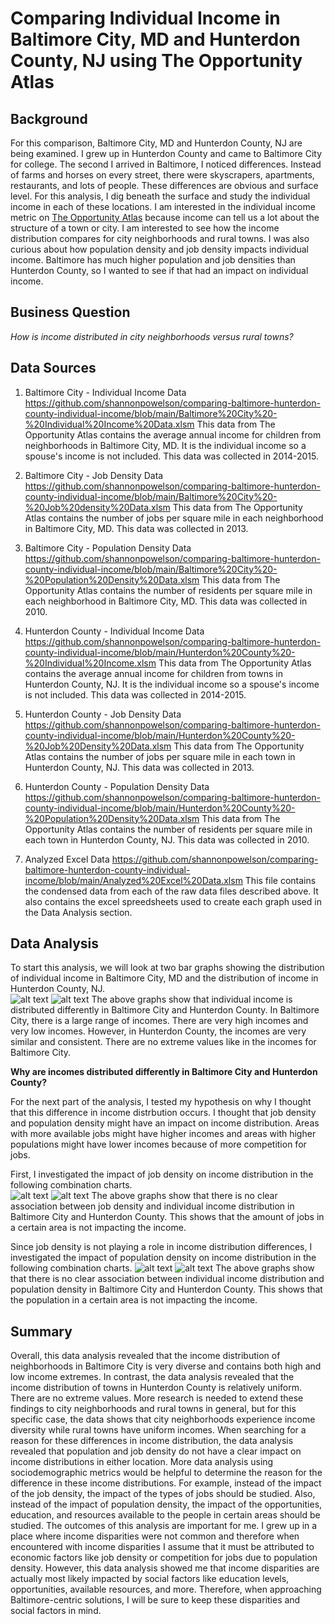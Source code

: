# Comparing Individual Income in Baltimore City, MD and Hunterdon County, NJ using The Opportunity Atlas
## Background
For this comparison, Baltimore City, MD and Hunterdon County, NJ are being examined.  I grew up in Hunterdon County and came to Baltimore City for college.  The second I arrived in Baltimore, I noticed differences.  Instead of farms and horses on every street, there were skyscrapers, apartments, restaurants, and lots of people.  These differences are obvious and surface level.  For this analysis, I dig beneath the surface and study the individual income in each of these locations.  I am interested in the individual income metric on [The Opportunity Atlas](https://www.opportunityatlas.org/) because income can tell us a lot about the structure of a town or city.  I am interested to see how the income distribution compares for city neighborhoods and rural towns.  I was also curious about how population density and job density impacts individual income.  Baltimore has much higher population and job densities than Hunterdon County, so I wanted to see if that had an impact on individual income.  
## Business Question
_How is income distributed in city neighborhoods versus rural towns?_
## Data Sources
1. Baltimore City - Individual Income Data
https://github.com/shannonpowelson/comparing-baltimore-hunterdon-county-individual-income/blob/main/Baltimore%20City%20-%20Individual%20Income%20Data.xlsm
This data from The Opportunity Atlas contains the average annual income for children from neighborhoods in Baltimore City, MD.  It is the individual income so a spouse's income is not included.  This data was collected in 2014-2015. 

2. Baltimore City - Job Density Data
https://github.com/shannonpowelson/comparing-baltimore-hunterdon-county-individual-income/blob/main/Baltimore%20City%20-%20Job%20density%20Data.xlsm
This data from The Opportunity Atlas contains the number of jobs per square mile in each neighborhood in Baltimore City, MD.  This data was collected in 2013.  

3. Baltimore City - Population Density Data
https://github.com/shannonpowelson/comparing-baltimore-hunterdon-county-individual-income/blob/main/Baltimore%20City%20-%20Population%20Density%20Data.xlsm
This data from The Opportunity Atlas contains the number of residents per square mile in each neighborhood in Baltimore City, MD.  This data was collected in 2010. 

4. Hunterdon County - Individual Income Data
https://github.com/shannonpowelson/comparing-baltimore-hunterdon-county-individual-income/blob/main/Hunterdon%20County%20-%20Individual%20Income.xlsm
This data from The Opportunity Atlas contains the average annual income for children from towns in Hunterdon County, NJ.  It is the individual income so a spouse's income is not included.  This data was collected in 2014-2015. 

5. Hunterdon County - Job Density Data
https://github.com/shannonpowelson/comparing-baltimore-hunterdon-county-individual-income/blob/main/Hunterdon%20County%20-%20Job%20Density%20Data.xlsm
This data from The Opportunity Atlas contains the number of jobs per square mile in each town in Hunterdon County, NJ.  This data was collected in 2013.

6. Hunterdon County - Population Density Data
https://github.com/shannonpowelson/comparing-baltimore-hunterdon-county-individual-income/blob/main/Hunterdon%20County%20-%20Population%20Density%20Data.xlsm
This data from The Opportunity Atlas contains the number of residents per square mile in each town in Hunterdon County, NJ.  This data was collected in 2010.

7. Analyzed Excel Data
https://github.com/shannonpowelson/comparing-baltimore-hunterdon-county-individual-income/blob/main/Analyzed%20Excel%20Data.xlsm
This file contains the condensed data from each of the raw data files described above.  It also contains the excel spreedsheets used to create each graph used in the Data Analysis section.  


## Data Analysis
To start this analysis, we will look at two bar graphs showing the distribution of individual income in Baltimore City, MD and the distribution of income in Hunterdon County, NJ.  
![alt text](https://github.com/shannonpowelson/comparing-baltimore-hunterdon-county-individual-income/blob/main/individualincomebaltimore.png)
![alt text](https://github.com/shannonpowelson/comparing-baltimore-hunterdon-county-individual-income/blob/main/individualincomehunterdoncounty.png)
The above graphs show that individual income is distributed differently in Baltimore City and Hunterdon County.  In Baltimore City, there is a large range of incomes.  There are very high incomes and very low incomes.  However, in Hunterdon County, the incomes are very similar and consistent.  There are no extreme values like in the incomes for Baltimore City.  

__Why are incomes distributed differently in Baltimore City and Hunterdon County?__

For the next part of the analysis, I tested my hypothesis on why I thought that this difference in income distrbution occurs.  I thought that job density and population density might have an impact on income distribution.  Areas with more available jobs might have higher incomes and areas with higher populations might have lower incomes because of more competition for jobs.  

First, I investigated the impact of job density on income distribution in the following combination charts.  
![alt text](https://github.com/shannonpowelson/comparing-baltimore-hunterdon-county-individual-income/blob/main/jobdensitybaltimore.png)
![alt text](https://github.com/shannonpowelson/comparing-baltimore-hunterdon-county-individual-income/blob/main/jobdensityhunterdoncounty.png)
The above graphs show that there is no clear association between job density and individual income distribution in Baltimore City and Hunterdon County.  This shows that the amount of jobs in a certain area is not impacting the income.  

Since job density is not playing a role in income distribution differences, I investigated the impact of population density on income distribution in the following combination charts. 
![alt text](https://github.com/shannonpowelson/comparing-baltimore-hunterdon-county-individual-income/blob/main/populationdensitybaltimore.png)
![alt text](https://github.com/shannonpowelson/comparing-baltimore-hunterdon-county-individual-income/blob/main/populationdensityhunterdoncounty.png)
The above graphs show that there is no clear association between individual income distribution and population density in Baltimore City and Hunterdon County.  This shows that the population in a certain area is not impacting the income.  


## Summary
Overall, this data analysis revealed that the income distribution of neighborhoods in Baltimore City is very diverse and contains both high and low income extremes.  In contrast, the data analysis revealed that the income distribution of towns in Hunterdon County is relatively uniform.  There are no extreme values.  More research is needed to extend these findings to city neighborhoods and rural towns in general, but for this specific case, the data shows that city neighborhoods experience income diversity while rural towns have uniform incomes.  When searching for a reason for these differences in income distribution, the data analysis revealed that population and job density do not have a clear impact on income distributions in either location.  More data analysis using sociodemographic metrics would be helpful to determine the reason for the difference in these income distributions.  For example, instead of the impact of the job density, the impact of the types of jobs should be studied.  Also, instead of the impact of population density, the impact of the opportunities, education, and resources available to the people in certain areas should be studied.  The outcomes of this analysis are important for me.  I grew up in a place where income disparities were not common and therefore when encountered with income disparities I assume that it must be attributed to economic factors like job density or competition for jobs due to population density.  However, this data analysis showed me that income disparities are actually most likely impacted by social factors like education levels, opportunities, available resources, and more.  Therefore, when approaching Baltimore-centric solutions, I will be sure to keep these disparities and social factors in mind.  

